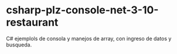 # csharp-plz-console-net-3-10-restaurant
C# ejemplols de consola y manejos de array, con ingreso de datos y busqueda.
